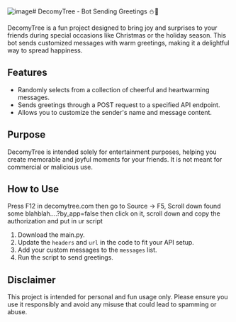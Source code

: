 ![image](https://github.com/user-attachments/assets/1ba9a9b9-4260-4e97-90cd-2bc4ecab94fa)# DecomyTree - Bot Sending Greetings ⛄🌲

DecomyTree is a fun project designed to bring joy and surprises to your friends during special occasions like Christmas or the holiday season. This bot sends customized messages with warm greetings, making it a delightful way to spread happiness.

## Features
- Randomly selects from a collection of cheerful and heartwarming messages.
- Sends greetings through a POST request to a specified API endpoint.
- Allows you to customize the sender's name and message content.

## Purpose
DecomyTree is intended solely for entertainment purposes, helping you create memorable and joyful moments for your friends. It is not meant for commercial or malicious use.

## How to Use
Press F12 in decomytree.com then go to Source -> F5, Scroll down found some blahblah....?by_app=false then click on it, scroll down and copy the authorization and put in ur script
1. Download the main.py.
2. Update the `headers` and `url` in the code to fit your API setup.
3. Add your custom messages to the `messages` list.
4. Run the script to send greetings.

## Disclaimer
This project is intended for personal and fun usage only. Please ensure you use it responsibly and avoid any misuse that could lead to spamming or abuse.
